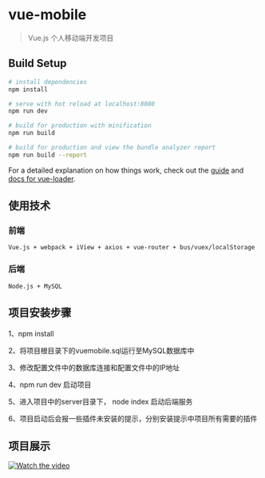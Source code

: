 # vue-mobile

>Vue.js 个人移动端开发项目


## Build Setup

``` bash
# install dependencies
npm install

# serve with hot reload at localhost:8080
npm run dev

# build for production with minification
npm run build

# build for production and view the bundle analyzer report
npm run build --report
```

For a detailed explanation on how things work, check out the [guide](http://vuejs-templates.github.io/webpack/) and [docs for vue-loader](http://vuejs.github.io/vue-loader).

## 使用技术
### 前端
    Vue.js + webpack + iView + axios + vue-router + bus/vuex/localStorage

### 后端
    Node.js + MySQL

## 项目安装步骤
1、npm install 

2、将项目根目录下的vuemobile.sql运行至MySQL数据库中

3、修改配置文件中的数据库连接和配置文件中的IP地址

4、npm run dev 启动项目

5、进入项目中的server目录下， node index 启动后端服务

6、项目启动后会报一些插件未安装的提示，分别安装提示中项目所有需要的插件

## 项目展示
[![Watch the video](https://raw.github.com/GabLeRoux/WebMole/master/ressources/WebMole_Youtube_Video.png)](http://youtu.be/vt5fpE0bzSY)